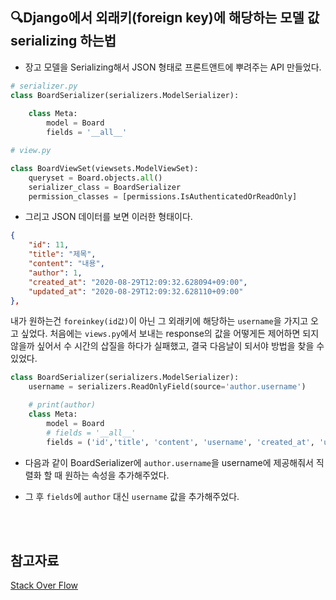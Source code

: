 ## 🔍Django에서 외래키(foreign key)에 해당하는 모델 값 serializing 하는법

* 장고 모델을 Serializing해서 JSON 형태로 프론트앤트에 뿌려주는 API 만들었다.

```python
# serializer.py
class BoardSerializer(serializers.ModelSerializer):
    
    class Meta:
        model = Board
        fields = '__all__'
```

```python
# view.py

class BoardViewSet(viewsets.ModelViewSet):
    queryset = Board.objects.all()
    serializer_class = BoardSerializer
    permission_classes = [permissions.IsAuthenticatedOrReadOnly]
```

* 그리고 JSON 데이터를 보면 이러한 형태이다.
```JSON
{
    "id": 11,
    "title": "제목",
    "content": "내용",
    "author": 1,
    "created_at": "2020-08-29T12:09:32.628094+09:00",
    "updated_at": "2020-08-29T12:09:32.628110+09:00"
},
```


내가 원하는건 `foreinkey(id값)`이 아닌 그 외래키에 해당하는 `username`을 가지고 오고 싶었다.
처음에는 `views.py`에서 보내는 response의 값을 어떻게든 제어하면 되지 않을까 싶어서 수 시간의 삽질을 하다가 실패했고, 결국 다음날이 되서야 방법을 찾을 수 있었다.

```python
class BoardSerializer(serializers.ModelSerializer):
    username = serializers.ReadOnlyField(source='author.username')

    # print(author)
    class Meta:
        model = Board
        # fields = '__all__'
        fields = ('id','title', 'content', 'username', 'created_at', 'updated_at')
```
* 다음과 같이 BoardSerializer에 `author.username`을 username에 제공해줘서 직렬화 할 때 원하는 속성을 추가해주었다.

* 그 후 `fields`에 `author` 대신 `username` 값을 추가해주었다. 

<br>
<br>

## 참고자료
[Stack Over Flow](https://stackoverflow.com/questions/17280007/retrieving-a-foreign-key-value-with-django-rest-framework-serializers)